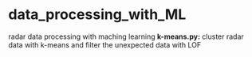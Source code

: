 # data_processing_with_ML
radar data processing with maching learning
**k-means.py:**
cluster radar data with k-means and filter the unexpected data with LOF